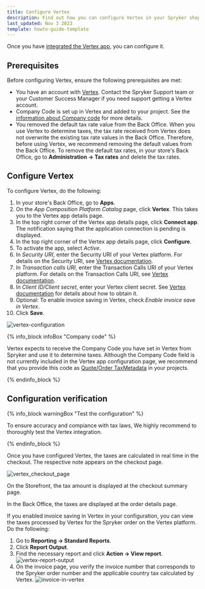 ```yaml
---
title: Configure Vertex
description: Find out how you can configure Vertex in your Spryker shop
last_updated: Nov 3 2023
template: howto-guide-template
---
```


Once you have [integrated the Vertex app](/docs/pbc/all/tax-management/{{page.version}}/third-party-integrations/vertex/install-vertex.html), you can configure it.

## Prerequisites

Before configuring Vertex, ensure the following prerequisites are met:

- You have an account with [Vertex](https://www.vertexinc.com/). Contact the Spryker Support team or your Customer Success Manager if you need support getting a Vertex account.
- Company Code is set up in Vertex and added to your project. See the [information about Company code](#company-code) for more details.
- You removed the default tax rate value from the Back Office. When you use Vertex to determine taxes, the tax rate received from Vertex does not overwrite the existing tax rate values in the Back Office. Therefore, before using Vertex, we recommend removing the default values from the Back Office. To remove the default tax rates, in your store's Back Office, go to **Administration -> Tax rates** and delete the tax rates.

## Configure Vertex

To configure Vertex, do the following:

1. In your store's Back Office, go to **Apps**.
2. On the *App Composition Platform Catalog* page, click **Vertex**. This takes you to the Vertex app details page.
3. In the top right corner of the Vertex app details page, click **Connect app**. The notification saying that the application connection is pending is displayed.
4. In the top right corner of the Vertex app details page, click **Configure**.
5. To activate the app, select *Active*.
6. In *Security URI*, enter the Security URI of your Vertex platform. For details on the Security URI, see [Vertex documentation](https://tax-calc-api.vertexcloud.com/resources/index.html).
7. In *Transaction calls URI*, enter the Transaction Calls URI of your Vertex platform. For details on the Transaction Calls URI, see [Vertex documentation](https://tax-calc-api.vertexcloud.com/resources/index.html).
7. In *Client ID/Client secret*, enter your Vertex client secret. See [Vertex documentation](https://hanes.ondemand.vertexinc.com/oseries-help/help/oseries/166223.htm) for details about how to obtain it. 
8. Optional: To enable invoice saving in Vertex, check *Enable invoice save in Vertex*.
9. Click **Save**.

![vertex-configuration](https://spryker.s3.eu-central-1.amazonaws.com/docs/pbc/all/tax-management/vertex/configure-vertex/vertex-configuration.png)

<a name="company-code"></a>

{% info_block infoBox "Company code" %}

Vertex expects to receive the Company Code you have set in Vertex from Spryker and use it to determine taxes. Although the Company Code field is not currently included in the Vertex app configuration page, we recommend that you provide this code as [Quote/Order TaxMetadata](/docs/pbc/all/tax-management/202311.0/third-party-integrations/vertex/install-vertex.html#reference-quoteorder-object-to-vertex-api-mapping) in your projects.


{% endinfo_block %}

## Configuration verification

{% info_block warningBox "Test the configuration" %}

To ensure accuracy and compiance with tax laws, We highly recommend to thoroughly test the Vertex integration.

{% endinfo_block %}

Once you have configured Vertex, the taxes are calculated in real time in the checkout. The respective note appears on the checkout page.

![vertex_checkout_page](https://spryker.s3.eu-central-1.amazonaws.com/docs/pbc/all/tax-management/vertex/configure-vertex/vertex_checkout_page.png)

On the Storefront, the tax amount is displayed at the checkout summary page. 

In the Back Office, the taxes are displayed at the order details page.

If you enabled invoice saving in Vertex in your configuration, you can view the taxes processed by Vertex for the Spryker order on the Vertex platform. Do the following:

1. Go to **Reporting -> Standard Reports**.
2. Click **Report Output**.
3. Find the necessary report and click **Action -> View report**.
![vertex-report-output](https://spryker.s3.eu-central-1.amazonaws.com/docs/pbc/all/tax-management/vertex/configure-vertex/vertex-report-output.png)
4. On the invoice page, you verify the invoice number that corresponds to the Spryker order number and the applicable country tax calculated by Vertex.
![invoice-in-vertex](https://spryker.s3.eu-central-1.amazonaws.com/docs/pbc/all/tax-management/vertex/configure-vertex/invoice-in-vertex.png)

